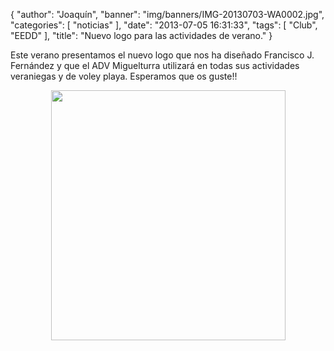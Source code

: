 {
  "author": "Joaquín", 
  "banner": "img/banners/IMG-20130703-WA0002.jpg", 
  "categories": [
    "noticias"
  ], 
  "date": "2013-07-05 16:31:33", 
  "tags": [
    "Club", 
    "EEDD"
  ], 
  "title": "Nuevo logo para las actividades de verano."
}

Este verano presentamos el nuevo logo que nos ha diseñado Francisco J. Fernández y que el ADV Miguelturra utilizará en todas sus actividades veraniegas y de voley playa. Esperamos que os guste!!

<center>
<img src="http://www.advmiguelturra.org/img/banners/IMG-20130703-WA0002.jpg" height="400" width="375"/> </center>

